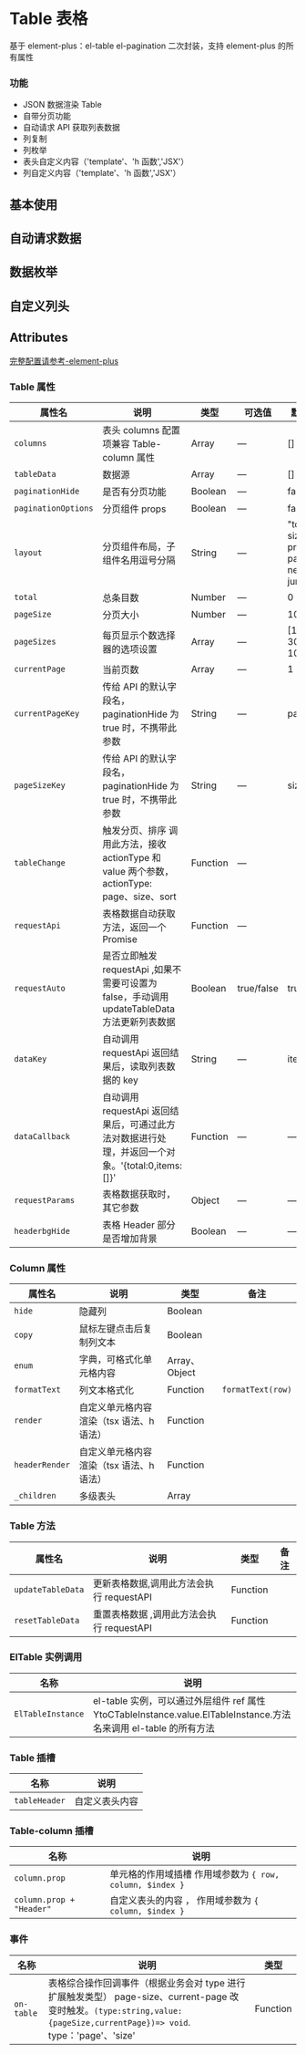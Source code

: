 # Table 表格

基于 element-plus：el-table el-pagination 二次封装，支持 element-plus 的所有属性

### 功能

- JSON 数据渲染 Table
- 自带分页功能
- 自动请求 API 获取列表数据
- 列复制
- 列枚举
- 表头自定义内容（'template'、'h 函数','JSX'）
- 列自定义内容（'template'、'h 函数','JSX'）

## 基本使用

<demo src="./basic.vue"></demo>

## 自动请求数据

<demo src="./request.vue"></demo>

## 数据枚举

<demo src="./enum.vue"></demo>

## 自定义列头

<demo src="./customColumnHeader.vue"></demo>

## Attributes

[完整配置请参考-element-plus](https://element-plus.org/zh-CN/component/table.html)

### Table 属性

| 属性名              | 说明                                                                                             | 类型     | 可选值     | 默认值                                    |
| ------------------- | ------------------------------------------------------------------------------------------------ | -------- | ---------- | ----------------------------------------- |
| `columns`           | 表头 columns 配置项兼容 Table-column 属性                                                        | Array    | —          | []                                        |
| `tableData`         | 数据源                                                                                           | Array    | —          | []                                        |
| `paginationHide`    | 是否有分页功能                                                                                   | Boolean  | —          | false                                     |
| `paginationOptions` | 分页组件 props                                                                                   | Boolean  | —          | false                                     |
| `layout`            | 分页组件布局，子组件名用逗号分隔                                                                 | String   | —          | "total, sizes, prev, pager, next, jumper" |
| `total`             | 总条目数                                                                                         | Number   | —          | 0                                         |
| `pageSize`          | 分页大小                                                                                         | Number   | —          | 10                                        |
| `pageSizes`         | 每页显示个数选择器的选项设置                                                                     | Array    | —          | [10, 30, 50, 100]                         |
| `currentPage`       | 当前页数                                                                                         | Array    | —          | 1                                         |
| `currentPageKey`    | 传给 API 的默认字段名，paginationHide 为 true 时，不携带此参数                                   | String   | —          | page                                      |
| `pageSizeKey`       | 传给 API 的默认字段名，paginationHide 为 true 时，不携带此参数                                   | String   | —          | size                                      |
| `tableChange`       | 触发分页、排序 调用此方法，接收 actionType 和 value 两个参数，actionType: page、size、sort       | Function | —          |                                           |
| `requestApi`        | 表格数据自动获取方法，返回一个 Promise                                                           | Function | —          |                                           |
| `requestAuto`       | 是否立即触发 requestApi ,如果不需要可设置为 false，手动调用 updateTableData 方法更新列表数据     | Boolean  | true/false | true                                      |
| `dataKey`           | 自动调用 requestApi 返回结果后，读取列表数据的 key                                               | String   | —          | items                                     |
| `dataCallback`      | 自动调用 requestApi 返回结果后，可通过此方法对数据进行处理，并返回一个对象。'{total:0,items:[]}' | Function | —          | —                                         |
| `requestParams`     | 表格数据获取时，其它参数                                                                         | Object   | —          | —                                         |
| `headerbgHide`      | 表格 Header 部分是否增加背景                                                                     | Boolean  | —          | —                                         |

### Column 属性

| 属性名         | 说明                                     | 类型          | 备注              |
| -------------- | ---------------------------------------- | ------------- | ----------------- |
| `hide`         | 隐藏列                                   | Boolean       |                   |
| `copy`         | 鼠标左键点击后复制列文本                 | Boolean       |                   |
| `enum`         | 字典，可格式化单元格内容                 | Array、Object |                   |
| `formatText`   | 列文本格式化                             | Function      | `formatText(row)` |
| `render`       | 自定义单元格内容渲染（tsx 语法、h 语法） | Function      |                   |
| `headerRender` | 自定义单元格内容渲染（tsx 语法、h 语法） | Function      |                   |
| `_children`    | 多级表头                                 | Array         |                   |

### Table 方法

| 属性名            | 说明                                      | 类型     | 备注 |
| ----------------- | ----------------------------------------- | -------- | ---- |
| `updateTableData` | 更新表格数据,调用此方法会执行 requestAPI  | Function |      |
| `resetTableData`  | 重置表格数据 ,调用此方法会执行 requestAPI | Function |      |

### ElTable 实例调用

| 名称              | 说明                                                                                                              |
| ----------------- | ----------------------------------------------------------------------------------------------------------------- |
| `ElTableInstance` | el-table 实例，可以通过外层组件 ref 属性 YtoCTableInstance.value.ElTableInstance.方法名来调用 el-table 的所有方法 |

### Table 插槽

| 名称          | 说明           |
| ------------- | -------------- |
| `tableHeader` | 自定义表头内容 |

### Table-column 插槽

| 名称                     | 说明                                                      |
| ------------------------ | --------------------------------------------------------- |
| `column.prop`            | 单元格的作用域插槽 作用域参数为 `{ row, column, $index }` |
| `column.prop + "Header"` | 自定义表头的内容 ， 作用域参数为 `{ column, $index }`     |

### 事件

| 名称       | 说明                                                                                                                                                                     | 类型     |
| ---------- | ------------------------------------------------------------------------------------------------------------------------------------------------------------------------ | -------- |
| `on-table` | 表格综合操作回调事件（根据业务会对 type 进行扩展触发类型） page-size、current-page 改变时触发。`(type:string,value:{pageSize,currentPage})=> void`. type：'page'、'size' | Function |
